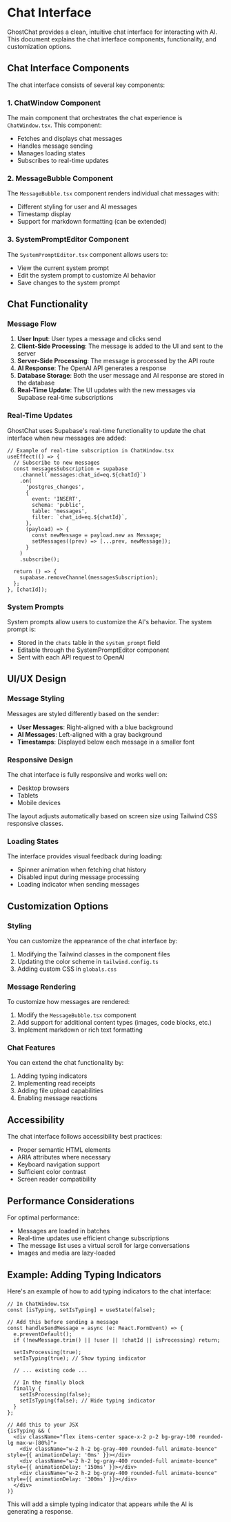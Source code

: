 # Chat Interface

GhostChat provides a clean, intuitive chat interface for interacting with AI. This document explains the chat interface components, functionality, and customization options.

## Chat Interface Components

The chat interface consists of several key components:

### 1. ChatWindow Component

The main component that orchestrates the chat experience is `ChatWindow.tsx`. This component:

- Fetches and displays chat messages
- Handles message sending
- Manages loading states
- Subscribes to real-time updates

### 2. MessageBubble Component

The `MessageBubble.tsx` component renders individual chat messages with:

- Different styling for user and AI messages
- Timestamp display
- Support for markdown formatting (can be extended)

### 3. SystemPromptEditor Component

The `SystemPromptEditor.tsx` component allows users to:

- View the current system prompt
- Edit the system prompt to customize AI behavior
- Save changes to the system prompt

## Chat Functionality

### Message Flow

1. **User Input**: User types a message and clicks send
2. **Client-Side Processing**: The message is added to the UI and sent to the server
3. **Server-Side Processing**: The message is processed by the API route
4. **AI Response**: The OpenAI API generates a response
5. **Database Storage**: Both the user message and AI response are stored in the database
6. **Real-Time Update**: The UI updates with the new messages via Supabase real-time subscriptions

### Real-Time Updates

GhostChat uses Supabase's real-time functionality to update the chat interface when new messages are added:

```tsx
// Example of real-time subscription in ChatWindow.tsx
useEffect(() => {
  // Subscribe to new messages
  const messagesSubscription = supabase
    .channel(`messages:chat_id=eq.${chatId}`)
    .on(
      'postgres_changes',
      {
        event: 'INSERT',
        schema: 'public',
        table: 'messages',
        filter: `chat_id=eq.${chatId}`,
      },
      (payload) => {
        const newMessage = payload.new as Message;
        setMessages((prev) => [...prev, newMessage]);
      }
    )
    .subscribe();

  return () => {
    supabase.removeChannel(messagesSubscription);
  };
}, [chatId]);
```

### System Prompts

System prompts allow users to customize the AI's behavior. The system prompt is:

- Stored in the `chats` table in the `system_prompt` field
- Editable through the SystemPromptEditor component
- Sent with each API request to OpenAI

## UI/UX Design

### Message Styling

Messages are styled differently based on the sender:

- **User Messages**: Right-aligned with a blue background
- **AI Messages**: Left-aligned with a gray background
- **Timestamps**: Displayed below each message in a smaller font

### Responsive Design

The chat interface is fully responsive and works well on:

- Desktop browsers
- Tablets
- Mobile devices

The layout adjusts automatically based on screen size using Tailwind CSS responsive classes.

### Loading States

The interface provides visual feedback during loading:

- Spinner animation when fetching chat history
- Disabled input during message processing
- Loading indicator when sending messages

## Customization Options

### Styling

You can customize the appearance of the chat interface by:

1. Modifying the Tailwind classes in the component files
2. Updating the color scheme in `tailwind.config.ts`
3. Adding custom CSS in `globals.css`

### Message Rendering

To customize how messages are rendered:

1. Modify the `MessageBubble.tsx` component
2. Add support for additional content types (images, code blocks, etc.)
3. Implement markdown or rich text formatting

### Chat Features

You can extend the chat functionality by:

1. Adding typing indicators
2. Implementing read receipts
3. Adding file upload capabilities
4. Enabling message reactions

## Accessibility

The chat interface follows accessibility best practices:

- Proper semantic HTML elements
- ARIA attributes where necessary
- Keyboard navigation support
- Sufficient color contrast
- Screen reader compatibility

## Performance Considerations

For optimal performance:

- Messages are loaded in batches
- Real-time updates use efficient change subscriptions
- The message list uses a virtual scroll for large conversations
- Images and media are lazy-loaded

## Example: Adding Typing Indicators

Here's an example of how to add typing indicators to the chat interface:

```tsx
// In ChatWindow.tsx
const [isTyping, setIsTyping] = useState(false);

// Add this before sending a message
const handleSendMessage = async (e: React.FormEvent) => {
  e.preventDefault();
  if (!newMessage.trim() || !user || !chatId || isProcessing) return;

  setIsProcessing(true);
  setIsTyping(true); // Show typing indicator
  
  // ... existing code ...
  
  // In the finally block
  finally {
    setIsProcessing(false);
    setIsTyping(false); // Hide typing indicator
  }
};

// Add this to your JSX
{isTyping && (
  <div className="flex items-center space-x-2 p-2 bg-gray-100 rounded-lg max-w-[80%]">
    <div className="w-2 h-2 bg-gray-400 rounded-full animate-bounce" style={{ animationDelay: '0ms' }}></div>
    <div className="w-2 h-2 bg-gray-400 rounded-full animate-bounce" style={{ animationDelay: '150ms' }}></div>
    <div className="w-2 h-2 bg-gray-400 rounded-full animate-bounce" style={{ animationDelay: '300ms' }}></div>
  </div>
)}
```

This will add a simple typing indicator that appears while the AI is generating a response.
